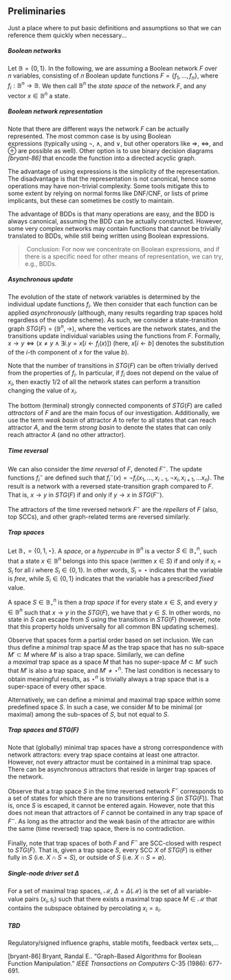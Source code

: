 ## Preliminaries

Just a place where to put basic definitions and assumptions so that we can reference them quickly when necessary...

##### Boolean networks

Let $\mathbb{B} = \{0, 1\}$. In the following, we are assuming a Boolean network $F$ over $n$ variables, consisting of $n$ Boolean update functions $F = \{ f_1, \ldots, f_n \}$, where $f_i: \mathbb{B}^n \to \mathbb{B}$. We then call $\mathbb{B}^n$ the *state space* of the network $F$, and any vector $x \in \mathbb{B}^n$ a state.

##### Boolean network representation

Note that there are different ways the network $F$ can be actually represented. The most common case is by using Boolean expressions (typically using $\neg$, $\land$, and $\lor$, but other operators like $\Rightarrow$, $\Leftrightarrow$, and $\oplus$ are possible as well). Other option is to use binary decision diagrams *[bryant-86]* that encode the function into a directed acyclic graph. 

The advantage of using expressions is the simplicity of the representation. The disadvantage is that the representation is not canonical, hence some operations may have non-trivial complexity. Some tools mitigate this to some extent by relying on normal forms like DNF/CNF, or lists of prime implicants, but these can sometimes be costly to maintain.

The advantage of BDDs is that many operations are easy, and the BDD is always canonical, assuming the BDD can be actually constructed. However, some very complex networks may contain functions that cannot be trivially translated to BDDs, while still being written using Boolean expressions.

>  Conclusion: For now we concentrate on Boolean expressions, and if there is a specific need for other means of representation, we can try, e.g., BDDs.

##### Asynchronous update

The evolution of the state of network variables is determined by the individual update functions $f_i$. We then consider that each function can be applied *asynchronously* (although, many results regarding trap spaces hold regardless of the update scheme). As such, we consider a state-transition graph $STG(F) = (\mathbb{B}^n, \to)$, where the vertices are the network states, and the transitions update individual variables using the functions from $F$. Formally, $x \to y \Leftrightarrow (x \not= y \land \exists i. y = x[i \gets f_i(x)])$ (here, $x[i \gets b]$ denotes the substitution of the $i$-th component of $x$ for the value $b$).

Note that the number of transitions in $STG(F)$ can be often trivially derived from the properties of $f_i$. In particular, if $f_i$ does not depend on the value of $x_i$, then exactly 1/2 of all the network states can perform a transition changing the value of $x_i$. 

The bottom (terminal) strongly connected components of $STG(F)$ are called *attractors* of $F$ and are the main focus of our investigation. Additionally, we use the term *weak basin* of attractor $A$ to refer to all states that can reach attractor $A$, and the term *strong basin* to denote the states that can only reach attractor $A$ (and no other attractor).

##### Time reversal

We can also consider the *time reversal* of $F$, denoted $F^-$. The update functions $f_i^-$ are defined such that $f_i^-(x) = \neg f_i(x_1, \ldots,x_{i-1},\neg x_i,x_{i+1},\ldots x_n)$. The result is a network with a reversed state-transition graph compared to $F$. That is, $x \to y$ in $STG(F)$ if and only if $y \to x$ in $STG(F^-)$.

The attractors of the time reversed network $F^-$ are the *repellers* of $F$ (also, top SCCs), and other graph-related terms are reversed similarly.

##### Trap spaces

Let $\mathbb{B}_\star = \{0, 1, \star \}$. A *space*, or a *hypercube* in $\mathbb{B}^n$ is a vector $S \in \mathbb{B}^n_\star$, such that a state $x \in \mathbb{B}^n$ belongs into this space (written $x \in S$) if and only if $x_i = S_i$ for all $i$ where $S_i \in \{0,1\}$. In other words, $S_i = \star$ indicates that the variable is *free*, while $S_i \in \{0,1\}$ indicates that the variable has a prescribed *fixed* value.

A space $S \in \mathbb{B}^n_\star$ is then a *trap space* if for every state $x \in S$, and every $y \in \mathbb{B}^n$ such that $x \to y$ in the $STG(F)$, we have that $y \in S$. In other words, no state in $S$ can escape from $S$ using the transitions in $STG(F)$ (however, note that this property holds universally for all common BN updating schemes).

Observe that spaces form a partial order based on set inclusion. We can thus define a *minimal* trap space $M$ as the trap space that has no sub-space $M' \subset M$ where $M'$ is also a trap space. Similarly, we can define a *maximal* trap space as a space $M$ that has no super-space $M \subset M'$ such that $M'$ is also a trap space, and $M' \not= \star^n$. The last condition is necessary to obtain meaningful results, as $\star^n$ is trivially always a trap space that is a super-space of every other space.

Alternatively, we can define a minimal and maximal trap space *within* some predefined space $S$. In such a case, we consider $M$ to be minimal (or maximal) among the sub-spaces of $S$, but not equal to $S$.

##### Trap spaces and $STG(F)$

Note that (globally) minimal trap spaces have a strong correspondence with network attractors: every trap space contains at least one attractor. However, not every attractor must be contained in a minimal trap space. There can be asynchronous attractors that reside in larger trap spaces of the network.

Observe that a trap space $S$ in the time reversed network $F^-$ corresponds to a set of states for which there are no transitions entering $S$ (in $STG(F)$). That is, once $S$ is escaped, it cannot be entered again. However, note that this does not mean that attractors of $F$ cannot be contained in any trap space of $F^-$. As long as the attractor and the weak basin of the attractor are within the same (time reversed) trap space, there is no contradiction.

Finally, note that trap spaces of both $F$ and $F^-$ are SCC-closed with respect to $STG(F)$. That is, given a trap space $S$, every SCC $X$ of $STG(F)$ is either fully in $S$ (i.e. $X \cap S = S$), or outside of $S$ (i.e. $X \cap S = \emptyset$).

##### Single-node driver set $\Delta$

For a set of maximal trap spaces, $\mathscr{M}$, $\Delta=\Delta(\mathscr{M})$ is the set of all variable-value pairs $(x_i,s_i)$ such that there exists a maximal trap space $M\in\mathscr{M}$  that contains the subspace obtained by percolating $x_i=s_i$.

##### TBD

Regulatory/signed influence graphs, stable motifs, feedback vertex sets,...

[bryant-86] Bryant, Randal E.. “Graph-Based Algorithms for Boolean Function Manipulation.” *IEEE Transactions on Computers* C-35 (1986): 677-691.